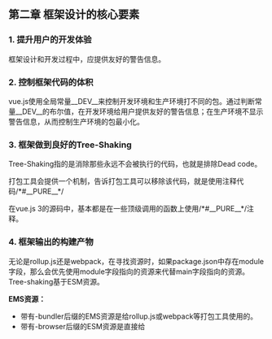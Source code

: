 ## 第二章 框架设计的核心要素
### 1. 提升用户的开发体验

框架设计和开发过程中，应提供友好的警告信息。


### 2. 控制框架代码的体积

vue.js使用全局常量__DEV__来控制开发环境和生产环境打不同的包。通过判断常量__DEV__的布尔值，在开发环境给用户提供友好的警告信息；在生产环境不显示警告信息，从而控制生产环境的包最小化。


### 3. 框架做到良好的Tree-Shaking

Tree-Shaking指的是消除那些永远不会被执行的代码，也就是排除Dead code。

打包工具会提供一个机制，告诉打包工具可以移除该代码，就是使用注释代码\/\*#\_\_PURE\_\_\*\/

在vue.js 3的源码中，基本都是在一些顶级调用的函数上使用\/\*#\_\_PURE\_\_\*\/注释。

### 4. 框架输出的构建产物

无论是rollup.js还是webpack，在寻找资源时，如果package.json中存在module字段，那么会优先使用module字段指向的资源来代替main字段指向的资源。Tree-shaking基于ESM资源。

**EMS资源：**
- 带有-bundler后缀的EMS资源是给rollup.js或webpack等打包工具使用的。
- 带有-browser后缀的ESM资源是直接给<script type="module">使用的。

**两者区别：**
- 当构建用于<script>标签的ESM资源时，如果是开发环境，__DEV__为true；如果是生产环境，__DEV__为false，从而被tree-shaking移除。
- 当构建提供给打包工具的ESM资源时，使用process.env.NODE_ENV !== 'production'来替换__DEV__常量。

### 5. 特性开关

__VUE_OPTIONS_API__是一个特性开关值，通过开关决定显示哪些特性。webpack.DefinePlugin插件可以定义开关值。

vue3.js使用组合式API，如果确定不使用选项API，可以使用__VUE_OPTIONS_API__来关闭该特性，这样打包的时候这部分代码就不会包含进去，从而减少资源体积。

### 6. 错误处理

将错误处理的方法定义在外部，可由用户自定义传入。错误方法的执行在组件内部。

```
let handlerError = null

export default {
	foo(fn){
		callWithErrorHandling(fn)
	}
	// 用户可以调用该方法注册统一的错误处理函数
	registerErrorHandler(fn){
		handlerError = fn
	}
}

function callWithErrorHandling(fn){
	try{
		fn && fn()
	}catch(e){
		// 将捕获到的错误传递给用户的错误处理程序
		handlerError(e)
	}
}
```


vue.js的统一错误处理函数：

```
import App from 'App.vue'
const app = createApp(App)

app.config.errorHandler = (e) => {
	console.error(e)
}
```



### 7. 良好的TS支持


### 8. 总结

- 框架要提供良好的警告信息。
- 使用构建工具定义常量的能力，利用tree-shaking功能，控制生产环境打包大小。
- 使用\/\*#\_\_PURE\_\_\*\/注释来辅助构建工具进行tree-shaking。
- ESM资源有两种：esm-browser.js和esm-bundler.js。
- 利用开关特性。
- 统一的错误处理接口。

